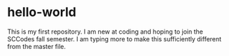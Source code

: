 # hello-world
This is my first repository.
I am new at coding and hoping to join the SCCodes fall semester.
I am typing more to make this sufficiently different from the master file.
